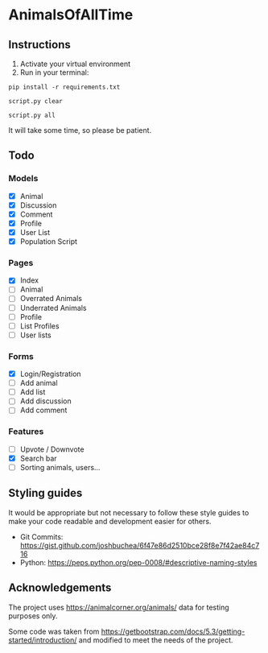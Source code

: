 # AnimalsOfAllTime

## Instructions
1. Activate your virtual environment
2. Run in your terminal:
``` shell
pip install -r requirements.txt
```
``` shell
script.py clear
```
``` shell
script.py all
```
It will take some time, so please be patient.

## Todo
### Models
- [x] Animal
- [x] Discussion
- [x] Comment
- [x] Profile
- [x] User List
- [x] Population Script
### Pages
- [x] Index
- [ ] Animal
- [ ] Overrated Animals
- [ ] Underrated Animals
- [ ] Profile
- [ ] List Profiles
- [ ] User lists
### Forms
- [x] Login/Registration
- [ ] Add animal
- [ ] Add list
- [ ] Add discussion
- [ ] Add comment
### Features
- [ ] Upvote / Downvote
- [x] Search bar
- [ ] Sorting animals, users...

## Styling guides
It would be appropriate but not necessary to follow these style guides to make your code readable and development easier for others.
- Git Commits: https://gist.github.com/joshbuchea/6f47e86d2510bce28f8e7f42ae84c716
- Python:      https://peps.python.org/pep-0008/#descriptive-naming-styles

## Acknowledgements
The project uses https://animalcorner.org/animals/ data for testing purposes only.

Some code was taken from https://getbootstrap.com/docs/5.3/getting-started/introduction/ and modified to meet the needs of the project.

